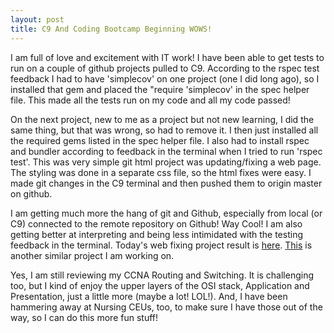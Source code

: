 ```yaml
---
layout: post
title: C9 And Coding Bootcamp Beginning WOWS!
---
```


I am full of love and excitement with IT work! I have been able to get tests to run on a couple of github projects pulled to C9. 
According to the rspec test feedback I had to have 'simplecov' on one project (one I did long ago), so I installed that gem and placed the "require 'simplecov' in 
the spec helper file. This made all the tests run on my code and all my code passed!

On the next project, new to me as a project but not new learning, I did the same thing, but that was wrong, so had to remove it. I then just 
installed all the required gems listed in the spec helper file. I also had to install rspec and bundler according to feedback in the terminal 
when I tried to run 'rspec test'. This was very simple git html project was updating/fixing a web page. The styling was done in a separate 
css file, so the html fixes were easy. I made git changes in the C9 terminal and then pushed them to origin master on github.

I am getting much more the hang of git and Github, especially from local (or C9) connected to the remote repository on Github! Way Cool!
I am also getting better at interpreting and being less intimidated with the testing feedback in the terminal. Today's web fixing project result is [here](https://heartandhandstraining.github.io/html-album-cover/). [This](https://heartandhandstraining.github.io/riyadh-blog/) is another similar project I am working on.

Yes, I am still reviewing my CCNA Routing and Switching. It is challenging too, but I kind of enjoy the upper layers of the OSI stack, Application and Presentation, just a little more (maybe a lot! LOL!). And, I have been hammering away at Nursing CEUs, too, to make sure I have those out of the way, so I can do this more fun stuff!
